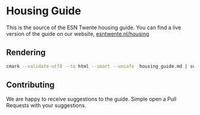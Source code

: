 # Housing Guide

This is the source of the ESN Twente housing guide. You can find a live version of the guide on our website, [esntwente.nl/housing](https://esntwente.nl/housing)

## Rendering

```bash
cmark --validate-utf8 --to html --smart --unsafe  housing_guide.md | sed 's/href="h/target="_blank" h/g' > housing_guide.html
```

## Contributing

We are happy to receive suggestions to the guide. Simple open a Pull Requests with your suggestions.
